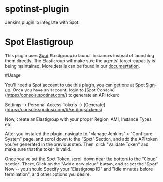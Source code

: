 # spotinst-plugin
Jenkins plugin to integrate with Spot.


# Spot Elastigroup
This plugin uses [Spot](http://www.spotinst.com) Elastigroup to launch instances instead of launching them directly.
The Elastigroup will make sure the agents' target-capacity is being maintained.
More details can be found in our [documentation](https://docs.spot.io/tools-and-provisioning/ci-cd/jenkins?id=jenkins).

#Usage

You'll need a Spot account to use this plugin, you can get one at [Spot Sign-up](https://spotinst.com/signup/).
Once you have an account, login to [Spot Console] (https://console.spotinst.com/) to generate an API token:


Settings -> Personal Access Tokens -> [Generate] (https://console.spotinst.com/#/settings/tokens)


Now, create an Elastigroup with your proper Region, AMI, Instance Types etc.

After you installed the plugin, navigate to "Manage Jenkins" > "Configure System" page, and scroll down to the “Spot” Section, 
and add the API token you’ve generated in the previous step. Then, click "Validate Token" and make sure that the token is valid.

Once you’ve set the Spot Token, scroll down near the bottom to the “Cloud” section.
There, Click on the "Add a new cloud" button, and select the "Spot"
Now -- you should Specify your "Elastigroup ID" and "Idle minutes before termination", and other options you desire.
